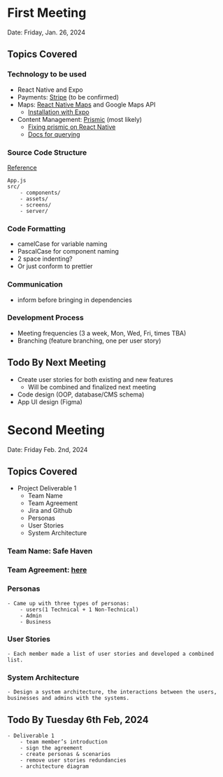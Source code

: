 # First Meeting

Date: Friday, Jan. 26, 2024

## Topics Covered

### Technology to be used

- React Native and Expo
- Payments: [Stripe](https://stripe.com/docs/payments?payments=popular) (to be confirmed)
- Maps: [React Native Maps](https://github.com/react-native-maps/react-native-maps) and Google Maps API
  - [Installation with Expo](https://docs.expo.dev/versions/latest/sdk/map-view)
- Content Management: [Prismic](https://prismic.io/docs/react-template) (most likely)
  - [Fixing prismic on React Native](https://dev.to/ghacosta/how-to-use-prismicio-on-react-native-1nk5)
  - [Docs for querying](https://prismic.io/docs/technical-reference/prismicio-react?version=v2#all-query-hooks)

### Source Code Structure

[Reference](https://techjugaar.com/best-react-native-folder-structure-expo-2023)

```
App.js
src/
    - components/
    - assets/
    - screens/
    - server/
```

### Code Formatting

- camelCase for variable naming
- PascalCase for component naming
- 2 space indenting?
- Or just conform to prettier

### Communication

- inform before bringing in dependencies

### Development Process

- Meeting frequencies (3 a week, Mon, Wed, Fri, times TBA)
- Branching (feature branching, one per user story)

## Todo By Next Meeting

- Create user stories for both existing and new features
  - Will be combined and finalized next meeting
- Code design (OOP, database/CMS schema)
- App UI design (Figma)

# Second Meeting

Date: Friday Feb. 2nd, 2024

## Topics Covered

- Project Deliverable 1
  - Team Name
  - Team Agreement
  - Jira and Github
  - Personas
  - User Stories
  - System Architecture

### Team Name: Safe Haven

### Team Agreement: [here](https://docs.google.com/document/d/1Fp2-Vm5mHuxdRcxTCUDK6-JPJNTZtDW_oXbeh4QgOdw/edit?usp=sharing)

### Personas

    - Came up with three types of personas:
        - users(1 Technical + 1 Non-Technical)
        - Admin
        - Business

### User Stories

    - Each member made a list of user stories and developed a combined list.

### System Architecture

    - Design a system architecture, the interactions between the users, businesses and admins with the systems.

## Todo By Tuesday 6th Feb, 2024

    - Deliverable 1
        - team member’s introduction
        - sign the agreement
        - create personas & scenarios
        - remove user stories redundancies
        - architecture diagram
